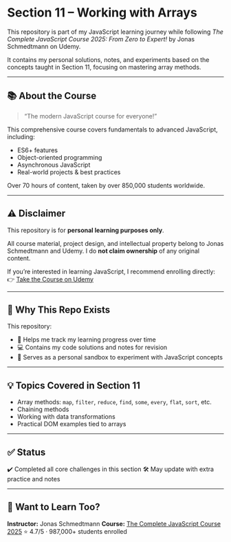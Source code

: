 # Section 11 – Working with Arrays

This repository is part of my JavaScript learning journey while following *The Complete JavaScript Course 2025: From Zero to Expert!* by Jonas Schmedtmann on Udemy.

It contains my personal solutions, notes, and experiments based on the concepts taught in Section 11, focusing on mastering array methods.

---

## 📚 About the Course

> “The modern JavaScript course for everyone!”

This comprehensive course covers fundamentals to advanced JavaScript, including:
- ES6+ features
- Object-oriented programming
- Asynchronous JavaScript
- Real-world projects & best practices

Over 70 hours of content, taken by over 850,000 students worldwide.

---

## ⚠️ Disclaimer

This repository is for **personal learning purposes only**.

All course material, project design, and intellectual property belong to Jonas Schmedtmann and Udemy. I do **not claim ownership** of any original content.

If you’re interested in learning JavaScript, I recommend enrolling directly:
👉 [Take the Course on Udemy](https://www.udemy.com/course/the-complete-javascript-course/)

---

## 📌 Why This Repo Exists

This repository:

- 📅 Helps me track my learning progress over time
- 💻 Contains my code solutions and notes for revision
- 🧪 Serves as a personal sandbox to experiment with JavaScript concepts

---

## 💡 Topics Covered in Section 11

- Array methods: `map`, `filter`, `reduce`, `find`, `some`, `every`, `flat`, `sort`, etc.
- Chaining methods
- Working with data transformations
- Practical DOM examples tied to arrays

---

## ✅ Status

✔️ Completed all core challenges in this section
🛠️ May update with extra practice and notes

---

## 🙋 Want to Learn Too?

**Instructor:** Jonas Schmedtmann
**Course:** [The Complete JavaScript Course 2025](https://www.udemy.com/course/the-complete-javascript-course/)
⭐️ 4.7/5 · 987,000+ students enrolled
